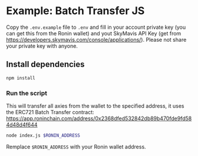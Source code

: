 # Example: Batch Transfer JS

Copy the `.env.example` file to `.env` and fill in your account private key (you can get this from the Ronin wallet) and yout SkyMavis API Key (get from <https://developers.skymavis.com/console/applications/>). Please not share your private key with anyone.

## Install dependencies

```bash
npm install
```

### Run the script

This will transfer all axies from the wallet to the specified address, it uses the ERC721 Batch Transfer contract: <https://app.roninchain.com/address/0x2368dfed532842db89b470fde9fd584d48d4f644>

```bash
node index.js $RONIN_ADDRESS
```

Remplace `$RONIN_ADDRESS` with your Ronin wallet address.
